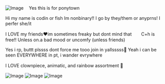 ![Image](https://github.com/user-attachments/assets/68091c1c-8f32-4d09-a2c2-2b30907963c2)
ㅤYes this is for ponytown


Hi my name is codin or fish
Im nonbinary!! I go by they/them or anyprns! I perfer she/it

I LOVE my friends❤️im sometimes freaky but dont mind thatㅤㅤ
C+h is free!! Unless on.a bad mood or uncomfy (unless friends) 

Yes i rp, buttt plssss dont force me tooo join in yallsssss🌚
Yeah i can be seen EVERYWHERE in pt, i wander evrywhere

I LOVE clownpiece, animatic, and rainbow assortment 🤤ㅤㅤ 

![Image](https://github.com/user-attachments/assets/7c634326-43d1-4f3e-8f11-ef571ef1a892)
![Image](https://github.com/user-attachments/assets/4eed8059-2c68-4fa2-b9c8-75ccbb928f9e)
![Image](https://github.com/user-attachments/assets/b992a017-567a-49a1-a0c9-06ec980e4fae)
